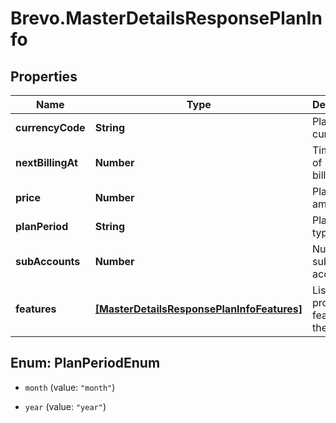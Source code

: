 # Brevo.MasterDetailsResponsePlanInfo

## Properties
Name | Type | Description | Notes
------------ | ------------- | ------------- | -------------
**currencyCode** | **String** | Plan currency | [optional] 
**nextBillingAt** | **Number** | Timestamp of next billing date | [optional] 
**price** | **Number** | Plan amount | [optional] 
**planPeriod** | **String** | Plan period type | [optional] 
**subAccounts** | **Number** | Number of sub-accounts | [optional] 
**features** | [**[MasterDetailsResponsePlanInfoFeatures]**](MasterDetailsResponsePlanInfoFeatures.md) | List of provided features in the plan | [optional] 


<a name="PlanPeriodEnum"></a>
## Enum: PlanPeriodEnum


* `month` (value: `"month"`)

* `year` (value: `"year"`)




